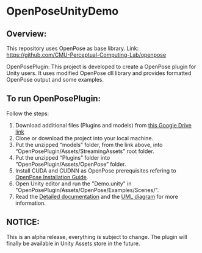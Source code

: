 # OpenPoseUnityDemo

## Overview: 
This repository uses OpenPose as base library. Link: https://github.com/CMU-Perceptual-Computing-Lab/openpose

OpenPosePlugin: This project is developed to create a OpenPose plugin for Unity users. It uses modified OpenPose dll library and provides formatted OpenPose output and some examples. 

## To run OpenPosePlugin: 
Follow the steps: 
1. Download additional files (Plugins and models) from [this Google Drive link](https://drive.google.com/drive/folders/1b4lbMjkqAJtTCszKwBAjxC_TeBKZ-dqM?usp=sharing)
2. Clone or download the project into your local machine. 
3. Put the unzipped “models” folder, from the link above, into “OpenPosePlugin/Assets/StreamingAssets” root folder.
4. Put the unzipped “Plugins” folder into “OpenPosePlugin/Assets/OpenPose” folder. 
5. Install CUDA and CUDNN as OpenPose prerequisites refering to [OpenPose Installation Guide](https://github.com/CMU-Perceptual-Computing-Lab/openpose/blob/master/doc/installation.md#prerequisites).
6. Open Unity editor and run the "Demo.unity" in "OpenPosePlugin/Assets/OpenPose/Examples/Scenes/". 
7. Read the [Detailed documentation](OpenPosePlugin/Assets/OpenPose/Documents/README.pdf) and the [UML diagram](OpenPosePlugin/Assets/OpenPose/Documents/OpenPoseUnityPlugin_UML.pdf) for more information. 

## NOTICE: 
This is an alpha release, everything is subject to change. The plugin will finally be available in Unity Assets store in the future. 
